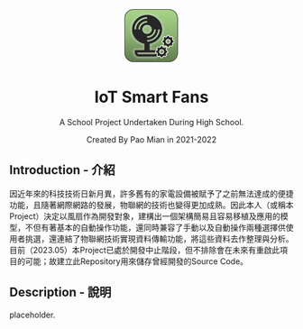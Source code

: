 <div align='center'>
<img src='https://github.com/PaoMian0806/IMF-Code/blob/main/appicon.png' height='100px'>
</div>

<div align='center'>
<h1>IoT Smart Fans</h1>
</div>
<p align='center'>A School Project Undertaken During High School.</p>
<p align='center'>Created By Pao Mian in 2021-2022</p>

Introduction - 介紹
---

因近年來的科技技術日新月異，許多舊有的家電設備被賦予了之前無法達成的便捷功能，且隨著網際網路的發展，物聯網的技術也變得更加成熟。因此本人（或稱本Project）決定以風扇作為開發對象，建構出一個架構簡易且容易移植及應用的模型，不但有著基本的自動操作功能，還同時兼容了手動以及自動操作兩種選擇供使用者挑選，還連結了物聯網技術實現資料傳輸功能，將這些資料去作整理與分析。目前（2023.05）本Project已處於開發中止階段，但不排除會在未來有重啟此項目的可能；故建立此Repository用來儲存曾經開發的Source Code。

Description - 說明
---

placeholder.

